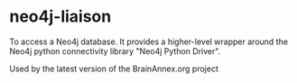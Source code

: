 # neo4j-liaison

To access a Neo4j database.     It provides a higher-level wrapper around the Neo4j python connectivity library "Neo4j Python Driver".

Used by the latest version of the BrainAnnex.org project
